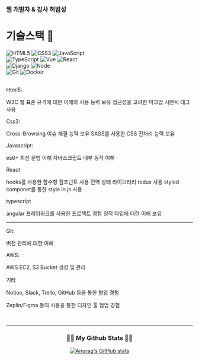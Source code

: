 ### 웹 개발자 & 강사 허범성 

# 기술스택 👋
![HTML5](https://img.shields.io/badge/-HTML5-F05032?style=for-the-badge&logo=html5&logoColor=ffffff)
![CSS3](https://img.shields.io/badge/-CSS3-007ACC?style=for-the-badge&logo=css3)
![JavaScript](https://img.shields.io/badge/-JavaScript-%23F7DF1C?style=for-the-badge&logo=javascript&logoColor=000000&labelColor=%23F7DF1C&color=%23FFCE5A)
<br/>
![TypeScript](https://img.shields.io/badge/-TypeScript-007ACC?style=for-the-badge&logo=typescript&logoColor=white)
![Vue](https://img.shields.io/badge/-Vue-4FC08D?style=for-the-badge&logo=Vue.js&logoColor=ffffff)
![React](https://img.shields.io/badge/-React-222222?style=for-the-badge&logo=react)
<br/>
![Django](https://img.shields.io/badge/Django-092E20?style=for-the-badge&logo=Django&logoColor=white)
![Node](https://img.shields.io/badge/-Nodejs-43853d?style=for-the-badge&logo=Node.js&logoColor=white)
<br/>
![Git](https://img.shields.io/badge/-Git-F05032?style=for-the-badge&logo=git&logoColor=ffffff)
![Docker](https://img.shields.io/badge/-Docker-46a2f1?style=for-the-badge&logo=docker&logoColor=ffffff)

<br>Html5:

W3C 웹 표준 규격에 대한 이해와 사용 능력 보유
접근성을 고려한 마크업
시맨틱 태그 사용

Css3:

Cross-Browsing 이슈 해결 능력 보유
SASS를 사용한 CSS 전처리 능력 보유

Javascript:

es6+ 최신 문법 이해
자바스크립트 내부 동작 이해

React

hooks를 사용한 함수형 컴포넌트 사용
전역 상태 라이브러리 redux 사용
styled componet를 통한 style in js 사용

typescript

angular 프레임워크를 사용한 프로젝트 경험
정적 타입에 대한 이해 보유

---

Git:

버전 관리에 대한 이해

AWS:

AWS EC2, S3 Bucket 생성 및 관리

기타

Notion, Slack, Trello, GitHub 등을 통한 협업 경험

Zeplin/Figma 등의 사용을 통한 디자인 툴 협업 경험

<br>

---

<h3 align="center">👩‍💻 My Github Stats 👩‍💻</h3>
<div align="center">

[![Anurag's GitHub stats](https://github-readme-stats.vercel.app/api?username=hbsowo58&hide_title=true&show_icons=true&include_all_commits=true&disable_animations=true&theme=vue)](https://github.com/hbsowo58)
</div>

<!--
**hbsowo58/hbsowo58** is a ✨ _special_ ✨ repository because its `README.md` (this file) appears on your GitHub profile.

Here are some ideas to get you started:

- 🔭 I’m currently working on ...
- 🌱 I’m currently learning ...
- 👯 I’m looking to collaborate on ...
- 🤔 I’m looking for help with ...
- 💬 Ask me about ...
- 📫 How to reach me: ...
- 😄 Pronouns: ...
- ⚡ Fun fact: ...
-->
